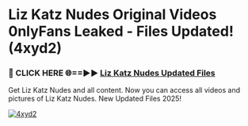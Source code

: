 # Liz Katz Nudes Original Videos 0nlyFans Leaked - Files Updated! (4xyd2)

<h3>🔴 CLICK HERE 🌐==►► <a href="https://tinyurl.com/x26r9saj" rel="nofollow">Liz Katz Nudes Updated Files</a></h3>

Get Liz Katz Nudes and all content. Now you can access all videos and pictures of Liz Katz Nudes. New Updated Files 2025!

[![4xyd2](https://i.imgur.com/LkgZPqh.gif)](https://tinyurl.com/x26r9saj)
